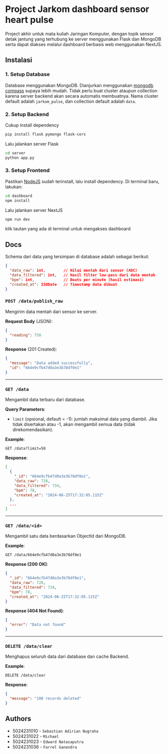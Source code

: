 # Project Jarkom dashboard sensor heart pulse
Project akhir untuk mata kuliah Jaringan Komputer, dengan topik sensor detak jantung yang terhubung ke server menggunakan Flask dan MongoDB serta dapat diakses melalui dashboard berbasis web menggunakan NextJS.

## Instalasi
### 1. Setup Database
Database menggunakan MongoDB. Dianjurkan menggunakan [mongodb compass](https://www.mongodb.com/try/download/community) supaya lebih mudah. Tidak perlu buat cluster ataupun collection karena server backend akan secara automatis membuatnya. Nama cluster default adalah `jarkom_pulse`, dan collection default adalah `data`.
### 2. Setup Backend
Cukup install dependency
```bash
pip install flask pymongo flask-cors
```
Lalu jalankan server Flask
```bash
cd server
python app.py
```
### 3. Setup Frontend
Pastikan [NodeJS](https://nodejs.org/en) sudah terinstall, lalu install dependency. Di terminal baru, lakukan:
```bash
cd dashboard
npm install
```
Lalu jalankan server NextJS
```bash
npm run dev
```
klik tautan yang ada di terminal untuk mengakses dashboard

## Docs
Schema dari data yang tersimpan di database adalah sebagai berikut:
```json
{
  "data_raw": int,        // Nilai mentah dari sensor (ADC)
  "data_filtered": int,   // Hasil filter low-pass dari data mentah
  "bpm": int,             // Beats per minute (hasil estimasi)
  "created_at": ISODate   // Timestamp data dibuat
}
```

### `POST /data/publish_raw`
Mengirim data mentah dari sensor ke server.

**Request Body** (JSON):
```json
{
  "reading": 750
}
```

**Response** (201 Created):
```json
{
  "message": "Data added successfully",
  "id": "664e9cfb47d0a3e3b78df0e1"
}
```

---

### `GET /data`
Mengambil data terbaru dari database.

**Query Parameters**:
- `limit` (opsional, default = -1): jumlah maksimal data yang diambil. Jika tidak disertakan atau -1, akan mengambil semua data (tidak direkomendasikan).

**Example**:
```
GET /data?limit=50
```

**Response**:
```json
[
  {
    "_id": "664e9cfb47d0a3e3b78df0e1",
    "data_raw": 728,
    "data_filtered": 734,
    "bpm": 78,
    "created_at": "2024-06-25T17:32:05.115Z"
  },
  ...
]
```

---

### `GET /data/<id>`
Mengambil satu data berdasarkan ObjectId dari MongoDB.

**Example**:
```
GET /data/664e9cfb47d0a3e3b78df0e1
```

**Response (200 OK)**:
```json
{
  "_id": "664e9cfb47d0a3e3b78df0e1",
  "data_raw": 728,
  "data_filtered": 734,
  "bpm": 78,
  "created_at": "2024-06-25T17:32:05.115Z"
}
```

**Response (404 Not Found)**:
```json
{
  "error": "Data not found"
}
```

---

### `DELETE /data/clear`
Menghapus seluruh data dari database dan cache Backend.

**Example**:
```
DELETE /data/clear
```

**Response**:
```json
{
  "message": "100 records deleted"
}
```

## Authors
* 5024231010 - `Sebastian Adirian Nugraha`
* 5024231022 - `Michael`
* 5024231023 - `Edward Natasaputra`
* 5024231036 - `Farrel Ganendra`